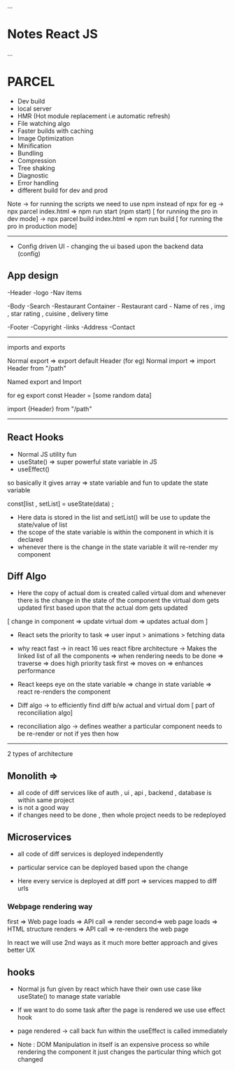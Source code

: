 ...
# Notes React JS

...

# PARCEL
- Dev build
- local server
- HMR (Hot module replacement i.e automatic refresh)
- File watching algo
- Faster builds with caching
- Image Optimization
- Minification
- Bundling
- Compression
- Tree shaking
- Diagnostic 
- Error handling 
- different build for dev and prod


Note -> for running the scripts we need to use npm instead of npx 
for eg -> npx parcel index.html => npm run start (npm start)      [ for running the pro in dev mode]
      -> npx parcel build index.html => npm run build             [ for running the pro in production mode]  



----------------------------------------------------------------------------------------------------
- Config driven UI - changing the ui based upon the backend data (config)


## App design
-Header
   -logo
   -Nav items
  
-Body
   -Search
   -Restaurant Container
     - Restaurant card
       - Name of res , img , star rating , cuisine , delivery time
   
-Footer
   -Copyright
   -links
   -Address
   -Contact


------------------------------------------------------------------
imports and exports

Normal export => export default Header (for eg)
Normal import => import Header from "/path"

Named export and Import 

for eg 
export const Header = [some random data]

import {Header} from "/path"

---------------------------------------------------------------------------

## React Hooks
- Normal JS utility fun
- useState()    => super powerful state variable in JS 
- useEffect()

so basically it gives array => state variable and fun to update the state variable

const[list , setList] = useState(data) ;
- Here data is stored in the list and setList() will be use to update the state/value of list
- the scope of the state variable is within the component in which it is declared
- whenever there is the change in the state variable it will re-render my component

## Diff Algo

- Here the copy of actual dom is created called virtual dom and whenever there is the change in the state of the component the virtual dom gets updated first based upon that the actual dom gets updated

[ change in component => update virtual dom => updates actual dom  ]

- React sets the priority to task =>     user input > animations > fetching data 

- why react fast -> in react 16 ues react fibre architecture -> Makes the linked list of all the components => when rendering needs to be done => traverse => does high priority task first => moves on => enhances performance 

- React keeps eye on the state variable  => change in state variable  => react re-renders the component

- Diff algo -> to efficiently find diff b/w actual and virtual dom [ part of reconciliation algo]
- reconciliation algo -> defines weather a particular component needs to be re-render or not if yes then how


--------------------------------------------------------------------------------------------------

2 types of architecture

## Monolith => 
- all code of diff services like of auth  , ui , api , backend , database is within same project 
- is not a good way 
- if changes need to be done  , then whole project needs to be redeployed


## Microservices
- all code of diff services is deployed independently
- particular service can be deployed based upon the change

- Here every service is deployed at diff port => services mapped to diff urls 


### Webpage rendering way

first =>  Web page loads  =>  API call  => render 
second=>  web page loads => HTML structure renders => API call => re-renders the web page
  
In react we will use 2nd ways as it much more better approach and gives better UX

## hooks 
- Normal js fun given by react which have their own use case like useState() to manage state variable

- If we want to do some task after the page is rendered we use use effect hook 
- page rendered -> call back fun within the useEffect is called immediately

- Note : DOM Manipulation in itself is an expensive process so while rendering the component it just changes the particular thing which got changed